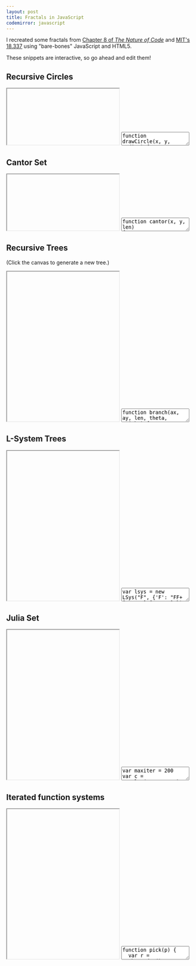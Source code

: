 ```yaml
---
layout: post
title: Fractals in JavaScript
codemirror: javascript
---
```


<script>
var live_snippets = [];
</script>

<textarea id="snippet-header" style="display:none;">
&lt;html&gt;
&lt;head&gt;
&lt;style&gt;
  * { margin: 0; padding: 0; overflow: hidden;}
  #canvas { display: block; }
&lt;/style&gt;
&lt;/head&gt;
&lt;body&gt;
&lt;canvas id="canvas"&gt;&lt;/canvas&gt;
&lt;script&gt;
window.onload = function() {
  var canvas = document.getElementById("canvas");
  var ctx = canvas.getContext("2d");
  var W = window.innerWidth, H = window.innerHeight;
  canvas.width = W; canvas.height = H;
</textarea>

<textarea id="snippet-footer" style="display:none;">
}
&lt;/script&gt;
&lt;/body&gt;
&lt;/html&gt;
</textarea>

I recreated some fractals from
[Chapter 8 of _The Nature of Code_](http://natureofcode.com/book/chapter-8-fractals/)
and [MIT's 18.337](http://nbviewer.ipython.org/url/beowulf.csail.mit.edu/18.337/fractals.ipynb)
using "bare-bones" JavaScript and HTML5.

These snippets are interactive, so go ahead and edit them!

## Recursive Circles

<iframe class="viewcode" id="viewcode-recursive-circles"></iframe>
<textarea class="live" id="code-recursive-circles" name="code-recursive-circles">
function drawCircle(x, y, radius) {
  ctx.strokeStyle = "black";
  ctx.beginPath();
  ctx.moveTo(x+radius, y);
  ctx.arc(x, y, radius, 0, 2*Math.PI, false);
  ctx.lineWidth = 1;
  ctx.stroke();
  if (radius &gt; 50) {
    drawCircle(x + radius/2, y, radius/2);
    drawCircle(x - radius/2, y, radius/2);
    drawCircle(x, y + radius/2, radius/2);
    drawCircle(x, y - radius/2, radius/2);
  }
}
drawCircle(W/2, H/2, W);
</textarea>

<script>
live_snippets.push('code-recursive-circles');
</script>

## Cantor Set

<iframe class="viewcode" id="viewcode-cantor-set" height="150"></iframe>

<textarea class="live" id="code-cantor-set" name="code-cantor-set">
function cantor(x, y, len)
{
  if (len &gt;= 1) {
    ctx.strokeStyle = "black";
    ctx.beginPath();
    ctx.moveTo(x, y);
    ctx.lineTo(x+len, y);
    ctx.lineWidth = 5;
    ctx.stroke();
    y += 20;
    cantor(x, y, len/3);
    cantor(x+len*2/3, y, len/3);
  }
}
cantor(10, 10, W-20);
</textarea>

<script>
live_snippets.push('code-cantor-set');
</script>

## Recursive Trees

(Click the canvas to generate a new tree.)

<iframe class="viewcode" id="viewcode-recursive-trees" height="400"></iframe>

<textarea class="live" id="code-recursive-trees" name="code-recursive-trees">
function branch(ax, ay, len, theta, weight) {
  var bx = ax+len*Math.cos(theta)
  var by = ay-len*Math.sin(theta)
  ctx.strokeStyle = len&gt;30 ? 'saddlebrown' : 'green';
  ctx.lineWidth = weight;
  ctx.beginPath();
  ctx.moveTo(ax, ay);
  ctx.lineTo(bx, by);
  ctx.stroke();
  if (len &gt; 5) {
    var n = 2+Math.round(Math.random()*3);
    for (var i = 0; n &gt; i; i++) {
      var delta = -Math.PI/2 + Math.random()*Math.PI;
      branch(bx, by, len*0.66, theta+delta, weight*0.5);
    }
  }
}
function init() {
  ctx.fillStyle = 'white';
  ctx.fillRect(0, 0, W, H);
  branch(W/2, H, H/3, Math.PI/2, 20);
}
init();
canvas.addEventListener('click', init);
</textarea>

<script>
live_snippets.push('code-recursive-trees');
</script>

## L-System Trees

<iframe class="viewcode" id="viewcode-lsys" height="400"></iframe>

<textarea class="live" id="code-lsys" name="code-lsys">
var lsys = new LSys("F", {'F': "FF+[+F-F-F]-[-F+F+F]"});
function Turtle(len, theta) {
  this.len = len;
  this.theta = theta;
  this.reset();
  return this;
}
Turtle.prototype.reset = function() {
  this.angle = Math.PI/2;
  this.p = {'x': W/2, 'y': H};
  this.stack = [];
}
Turtle.prototype.next = function() {
  return {'x': this.p.x+this.len*Math.cos(this.angle),
          'y': this.p.y-this.len*Math.sin(this.angle)};
}
Turtle.prototype.go = function() {
  var nextP = this.next();
  ctx.strokeStyle = 'black';
  ctx.beginPath();
  ctx.moveTo(this.p.x, this.p.y);
  ctx.lineTo(nextP.x, nextP.y);
  ctx.stroke();
  this.p = nextP;
}
Turtle.prototype.move = function() {
  this.p = this.next();
}
Turtle.prototype.turnLeft = function() {
  this.angle += this.theta;
}
Turtle.prototype.turnRight = function() {
  this.angle -= this.theta;
}
Turtle.prototype.push = function() {
  this.stack.push({'p': this.p, 'angle': this.angle})
}
Turtle.prototype.pop = function() {
  var s = this.stack.pop();
  this.p = s.p;
  this.angle = s.angle;
}
function LSys(axiom, rules) {
  this.sentence = axiom;
  this.rules = rules;
  return this;
}
LSys.prototype.generate = function() {
  var next = [];
  for (var i=0; this.sentence.length > i; i++) {
    var c = this.sentence[i];
    var r = this.rules[c];
    if (r) {
      next.push(r)
    } else {
      next.push(c);
    }
  }
  this.sentence = next.join("")
}
LSys.prototype.draw = function(t) {
  ctx.fillStyle = 'white';
  ctx.fillRect(0, 0, W, H);
  t.reset();
  for (var i=0; this.sentence.length > i; i++) {
    var c = this.sentence[i];
    this.interpret(c, t);
  }
}
LSys.prototype.interpret = function(c, t) {
       if (c == 'F') t.go();
  else if (c == 'G') t.move();
  else if (c == '+') t.turnRight();
  else if (c == '-') t.turnLeft();
  else if (c == '[') t.push();
  else if (c == ']') t.pop();
}
var t = new Turtle(H/4, 25*Math.PI/180);
for (var i=0; 4 > i; i++) {
  lsys.generate();
  t.len *= 0.5;
}
lsys.draw(t);
</textarea>

<script>
live_snippets.push('code-lsys');
</script>

## Julia Set

<iframe class="viewcode" id="viewcode-julia" height="400"></iframe>

<textarea class="live" id="code-julia" name="code-julia">
var maxiter = 200
var c = complex(-0.06,0.67);
function julia(z, c) {
  for (var i=0; i<maxiter; i++) {
    if (abs2(z) > 4) return i;
    z = add(mul(z, z), c);
  }
  return maxiter;
}
var iL = -1;
var iH = 1;
var rL = -1.5;
var rH = 1.5;
for (var ci=0; ci<H; ci++) {
  for (var cr=0; cr<W; cr++) {
    var r = rL+cr*(rH-rL)/W;
    var i = iL+ci*(iH-iL)/H;
    var j = julia(complex(r, i), c);
    fill(cr, H-ci, j);
  }
}
function fill(x, y, i) {
  ctx.fillStyle = gradient(i);
  ctx.fillRect(x, y, 1, 1);
}
function gradient(i) {
  if (i < maxiter/2) {
    var g = 255-Math.round(i*255*2/maxiter);
    return 'rgb('+g+',255,'+g+')';
  } else if (i > maxiter/2) {
    var g = 255-Math.round((i-maxiter/2)*255*2/maxiter);
    return 'rgb('+g+','+g+','+g+')';
  } else {
    return 'white';
  }
}
function complex(r, i) {
  return {'r':r, 'i':i};
}
function abs2(z) {
  return z.r*z.r + z.i * z.i;
}
function mul(z1, z2) {
  return complex(z1.r*z2.r - z1.i*z2.i, z1.r*z2.i + z2.r*z1.i);
}
function add(z1, z2) {
  return complex(z1.r+z2.r, z1.i+z2.i);
}
</textarea>

<script>
live_snippets.push('code-julia');
</script>

## Iterated function systems

<iframe class="viewcode" id="viewcode-ifs" height="400"></iframe>

<textarea class="live" id="code-ifs" name="code-ifs">
function pick(p) {
  var r = Math.random()
  for (var i=0; i<p.length; i++) {
    if (r < p[i]) return i;
  }
  return p.length-1;
}
// the iterated function system (IFS) "code" for Barnsley's fern.
// consists of four matrices and a probability for each.
var fern_M = [[[ 0,     0,    0],[ 0,    0.16, 0   ],[0, 0, 1]],
              [[ 0.85,  0.04, 0],[-0.04, 0.85, 1.6 ],[0, 0, 1]],
              [[ 0.2,  -0.26, 0],[ 0.23, 0.22, 1.6 ],[0, 0, 1]],
              [[-0.15,  0.28, 0],[ 0.26, 0.24, 0.44],[0, 0, 1]]];
var fern_P = cumsum([0.01, 0.85, 0.07, 0.07]);
function ifs(M, p, niter) {
  var pt = [0.5,0.5,1]; // start at an arbitrary point
  for (var i = 1; i<niter+10; i++) {
    pt = mul(M[pick(p)],pt)
    if (i > 10) { // wait 10 iterations to make sure we approach the attractor
      point((pt[0]+4)/14,1-pt[1]/10.2);
    }
  }
}
ctx.fillStyle = 'black';
function point(x, y) {
  ctx.fillRect(x*W, y*H, 1, 1);
}
ifs(fern_M, fern_P, 16000);
function cumsum(a) {
  var r = [];
  var s = 0;
  for (var i=0; i<a.length; i++) {
    s += a[i];
    r.push(s);
  }
  return r;
}
function mul(m, p) {
  var r = [];
  for (var j=0; j<m.length; j++) {
    var s = 0;
    for (var i=0; i<p.length; i++) {
      s += p[i]*m[j][i];
    }
    r.push(s);
  }
  return r;
}
</textarea>

<script>
live_snippets.push('code-ifs');
</script>

<script>
window.onload = function() {
  for (var i=0; i<live_snippets.length; i++) {
    (function(snippet) {
    var delay;
    var editor = CodeMirror.fromTextArea(document.getElementById(snippet), {
    mode: 'javascript',
    tabMode: 'indent',
    viewportMargin: Infinity
    });
    editor.on('change', function() {
      clearTimeout(delay);
      delay = setTimeout(updatePreview, 300);
    });
    var header = document.getElementById('snippet-header');
    var footer = document.getElementById('snippet-footer');
    function updatePreview() {
      var previewFrame = document.getElementById('view'+snippet);
      var preview =  previewFrame.contentDocument ||  previewFrame.contentWindow.document;
      preview.open();
      preview.write(header.value+editor.getValue()+footer.value);
      preview.close();
    }
    setTimeout(updatePreview, 300);
   })(live_snippets[i]);
 }
}
</script>
